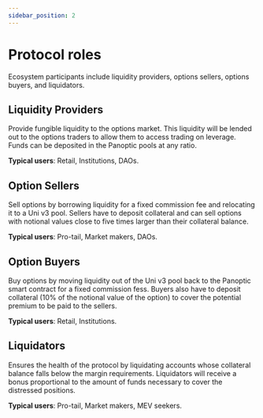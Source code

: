 ```yaml
---
sidebar_position: 2
---
```


# Protocol roles
Ecosystem participants include liquidity providers, options sellers, options buyers, and liquidators.

## Liquidity Providers
Provide fungible liquidity to the options market. 
This liquidity will be lended out to the options traders to allow them to access trading on leverage. 
Funds can be deposited in the Panoptic pools at any ratio.

**Typical users**: Retail, Institutions, DAOs.

## Option Sellers
Sell options by borrowing liquidity for a fixed commission fee and relocating it to a Uni v3 pool. 
Sellers have to deposit collateral and can sell options with notional values close to five times larger than their collateral balance.

**Typical users**: Pro-tail, Market makers, DAOs.

## Option Buyers
Buy options by moving liquidity out of the Uni v3 pool back to the Panoptic smart contract for a fixed commission fess. 
Buyers also have to deposit collateral (10% of the notional value of the option) to cover the potential premium to be paid to the sellers.

**Typical users**: Retail, Institutions.

## Liquidators
Ensures the health of the protocol by liquidating accounts whose collateral balance falls below the margin requirements.
Liquidators will receive a bonus proportional to the amount of funds necessary to cover the distressed positions. 

**Typical users**: Pro-tail, Market makers, MEV seekers.

